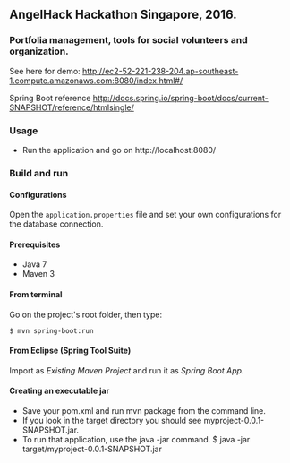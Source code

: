 ## AngelHack Hackathon Singapore, 2016.
### Portfolia management, tools  for social volunteers and organization.


See here for demo: 
http://ec2-52-221-238-204.ap-southeast-1.compute.amazonaws.com:8080/index.html#/

Spring Boot reference
http://docs.spring.io/spring-boot/docs/current-SNAPSHOT/reference/htmlsingle/



### Usage

- Run the application and go on http://localhost:8080/

### Build and run

#### Configurations

Open the `application.properties` file and set your own configurations for the
database connection.

#### Prerequisites

- Java 7
- Maven 3

#### From terminal

Go on the project's root folder, then type:

    $ mvn spring-boot:run

#### From Eclipse (Spring Tool Suite)

Import as *Existing Maven Project* and run it as *Spring Boot App*.



#### Creating an executable jar
- Save your pom.xml and run mvn package from the command line.
- If you look in the target directory you should see myproject-0.0.1-SNAPSHOT.jar.
- To run that application, use the java -jar command.
    $ java -jar target/myproject-0.0.1-SNAPSHOT.jar


